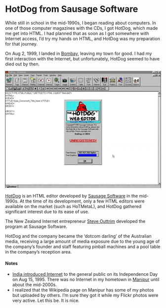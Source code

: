 # HotDog from Sausage Software

While still in school in the mid-1990s, I began reading about computers. In one of those computer magazines with the CDs, I got HotDog, which made me get into HTML. I had planned that as soon as I got somewhere with Internet access, I’d try my hands on HTML, and HotDog was my preparation for that journey.

On Aug 2, 1999, I landed in [Bombay](https://en.wikipedia.org/wiki/Mumbai), leaving my town for good. I had my first interaction with the Internet, but unfortunately, HotDog seemed to have died out by then.

<img src="/static/2024/hotdog-from-sausage-software.jpg" alt="HotDog from Sausage Software">

[HotDog](https://en.wikipedia.org/wiki/HotDog) is an HTML editor developed by [Sausage Software](https://en.wikipedia.org/wiki/Sausage_Software) in the mid-1990s. At the time of its development, only a few HTML editors were available on the market (such as HoTMetaL), and HotDog gathered significant interest due to its ease of use.

The New Zealand Internet entrepreneur [Steve Outtrim](https://en.wikipedia.org/wiki/Steve_Outtrim) developed the program at Sausage Software.

HotDog and the company became the ‘dotcom darling’ of the Australian media, receiving a large amount of media exposure due to the young age of the company’s founder and staff featuring pinball machines and a pool table in the company’s reception area.

#### Notes

- [India introduced Internet](https://en.wikipedia.org/wiki/Internet_in_India) to the general public on its Independence Day on Aug 15, 1995. There was no Internet in my hometown in [Manipur](https://en.wikipedia.org/wiki/Manipur) until about the mid-2000s.
- I realized that the Wikipedia page on Manipur has some of my photos but uploaded by others. I’m sure they got it while my Flickr photos were very active. Let this be. It is nice.
